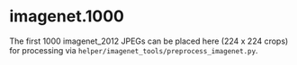 # imagenet.1000
The first 1000 imagenet_2012 JPEGs can be placed here (224 x 224 crops) for processing via `helper/imagenet_tools/preprocess_imagenet.py`.
